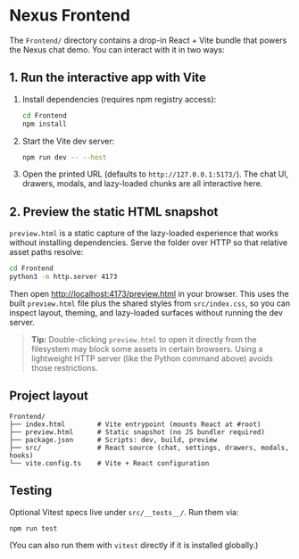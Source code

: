 # Nexus Frontend

The `Frontend/` directory contains a drop-in React + Vite bundle that powers the Nexus chat demo. You can interact with it in two ways:

## 1. Run the interactive app with Vite
1. Install dependencies (requires npm registry access):
   ```bash
   cd Frontend
   npm install
   ```
2. Start the Vite dev server:
   ```bash
   npm run dev -- --host
   ```
3. Open the printed URL (defaults to `http://127.0.0.1:5173/`). The chat UI, drawers, modals, and lazy-loaded chunks are all interactive here.

## 2. Preview the static HTML snapshot
`preview.html` is a static capture of the lazy-loaded experience that works without installing dependencies. Serve the folder over HTTP so that relative asset paths resolve:

```bash
cd Frontend
python3 -m http.server 4173
```

Then open [http://localhost:4173/preview.html](http://localhost:4173/preview.html) in your browser. This uses the built `preview.html` file plus the shared styles from `src/index.css`, so you can inspect layout, theming, and lazy-loaded surfaces without running the dev server.

> **Tip:** Double-clicking `preview.html` to open it directly from the filesystem may block some assets in certain browsers. Using a lightweight HTTP server (like the Python command above) avoids those restrictions.

## Project layout
```
Frontend/
├── index.html        # Vite entrypoint (mounts React at #root)
├── preview.html      # Static snapshot (no JS bundler required)
├── package.json      # Scripts: dev, build, preview
├── src/              # React source (chat, settings, drawers, modals, hooks)
└── vite.config.ts    # Vite + React configuration
```

## Testing
Optional Vitest specs live under `src/__tests__/`. Run them via:
```bash
npm run test
```

(You can also run them with `vitest` directly if it is installed globally.)
